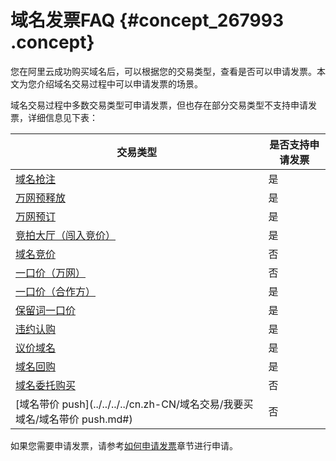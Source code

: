 # 域名发票FAQ {#concept_267993 .concept}

您在阿里云成功购买域名后，可以根据您的交易类型，查看是否可以申请发票。本文为您介绍域名交易过程中可以申请发票的场景。

域名交易过程中多数交易类型可申请发票，但也存在部分交易类型不支持申请发票，详细信息见下表：

|交易类型|是否支持申请发票|
|----|--------|
|[域名抢注](../../../../cn.zh-CN/域名交易/我要买域名/域名抢注.md#)|是|
|[万网预释放](../../../../cn.zh-CN/域名交易/我要买域名/万网预释放.md#)|是|
|[万网预订](../../../../cn.zh-CN/域名交易/我要买域名/万网预订.md#)|是|
|[竞拍大厅（闯入竞价）](../../../../cn.zh-CN/域名交易/我要买域名/竞拍大厅（闯入竞价）.md#)|是|
|[域名竞价](../../../../cn.zh-CN/域名交易/我要买域名/域名竞价.md#)|否|
|[一口价（万网）](../../../../cn.zh-CN/域名交易/我要买域名/一口价（万网）.md#)|否|
|[一口价（合作方）](../../../../cn.zh-CN/域名交易/我要买域名/一口价（合作方）.md#)|是|
|[保留词一口价](../../../../cn.zh-CN/域名交易/我要买域名/保留词一口价.md#)|是|
|[违约认购](../../../../cn.zh-CN/域名交易/我要买域名/违约认购.md#)|是|
|[议价域名](../../../../cn.zh-CN/域名交易/我要买域名/议价域名.md#)|是|
|[域名回购](../../../../cn.zh-CN/域名交易/我要买域名/域名回购.md#)|是|
|[域名委托购买](../../../../cn.zh-CN/域名交易/我要买域名/域名委托购买.md#)|否|
|[域名带价 push](../../../../cn.zh-CN/域名交易/我要买域名/域名带价 push.md#)|否|

如果您需要申请发票，请参考[如何申请发票](https://help.aliyun.com/document_detail/37053.html)章节进行申请。

